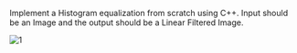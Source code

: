 Implement a Histogram equalization from scratch using C++. Input should be an Image and 
the output should be a Linear Filtered Image.

![1](https://user-images.githubusercontent.com/72930008/163657347-b8bd91f2-f490-4542-8c9e-34f158daea31.jpg)


